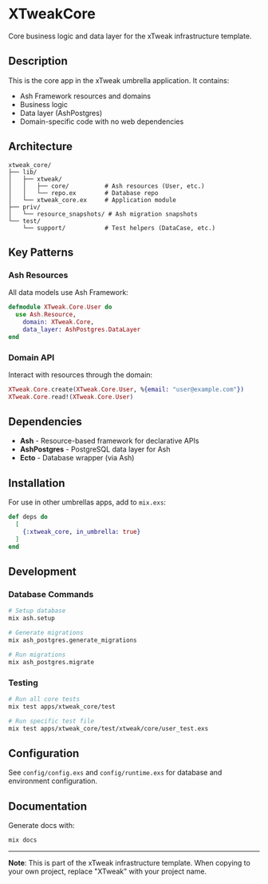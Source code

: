 # XTweakCore

Core business logic and data layer for the xTweak infrastructure template.

## Description

This is the core app in the xTweak umbrella application. It contains:
- Ash Framework resources and domains
- Business logic
- Data layer (AshPostgres)
- Domain-specific code with no web dependencies

## Architecture

```
xtweak_core/
├── lib/
│   ├── xtweak/
│   │   ├── core/          # Ash resources (User, etc.)
│   │   └── repo.ex        # Database repo
│   └── xtweak_core.ex     # Application module
├── priv/
│   └── resource_snapshots/ # Ash migration snapshots
└── test/
    └── support/           # Test helpers (DataCase, etc.)
```

## Key Patterns

### Ash Resources
All data models use Ash Framework:
```elixir
defmodule XTweak.Core.User do
  use Ash.Resource,
    domain: XTweak.Core,
    data_layer: AshPostgres.DataLayer
end
```

### Domain API
Interact with resources through the domain:
```elixir
XTweak.Core.create(XTweak.Core.User, %{email: "user@example.com"})
XTweak.Core.read!(XTweak.Core.User)
```

## Dependencies

- **Ash** - Resource-based framework for declarative APIs
- **AshPostgres** - PostgreSQL data layer for Ash
- **Ecto** - Database wrapper (via Ash)

## Installation

For use in other umbrellas apps, add to `mix.exs`:

```elixir
def deps do
  [
    {:xtweak_core, in_umbrella: true}
  ]
end
```

## Development

### Database Commands
```bash
# Setup database
mix ash.setup

# Generate migrations
mix ash_postgres.generate_migrations

# Run migrations
mix ash_postgres.migrate
```

### Testing
```bash
# Run all core tests
mix test apps/xtweak_core/test

# Run specific test file
mix test apps/xtweak_core/test/xtweak/core/user_test.exs
```

## Configuration

See `config/config.exs` and `config/runtime.exs` for database and environment configuration.

## Documentation

Generate docs with:
```bash
mix docs
```

---

**Note**: This is part of the xTweak infrastructure template. When copying to your own project, replace "XTweak" with your project name.
